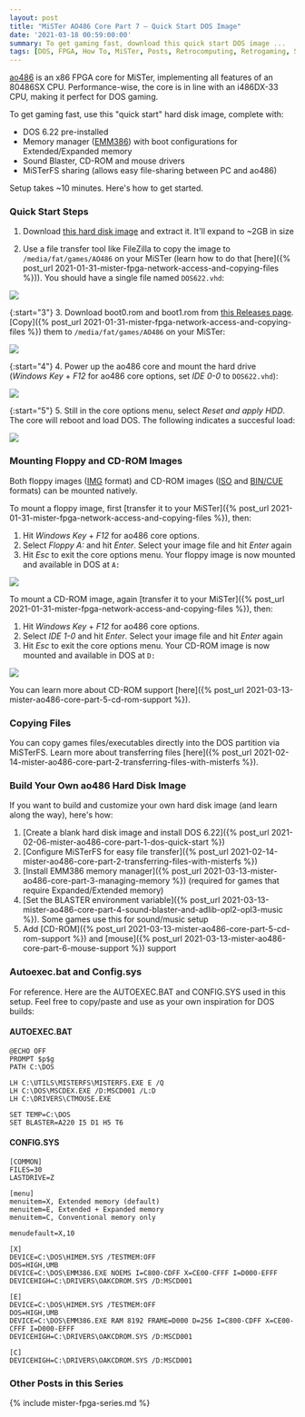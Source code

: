 ```yaml
---
layout: post
title: "MiSTer AO486 Core Part 7 – Quick Start DOS Image"
date: '2021-03-18 00:59:00:00'
summary: To get gaming fast, download this quick start DOS image ...
tags: [DOS, FPGA, How To, MiSTer, Posts, Retrocomputing, Retrogaming, Single-Board Computing]
---
```


<a href="https://github.com/MiSTer-devel/ao486_MiSTer" target="_blank">ao486</a> is an x86 FPGA core for MiSTer, implementing all features of an 80486SX CPU. Performance-wise, the core is in line with an i486DX-33 CPU, making it perfect for DOS gaming.

To get gaming fast, use this "quick start" hard disk image, complete with:

* DOS 6.22 pre-installed
* Memory manager (<a href="https://en.wikipedia.org/wiki/EMM386" target="_blank">EMM386</a>) with boot configurations for Extended/Expanded memory
* Sound Blaster, CD-ROM and mouse drivers
* MiSTerFS sharing (allows easy file-sharing between PC and ao486)

Setup takes ~10 minutes. Here's how to get started.


### Quick Start Steps

1. Download <a href="https://1drv.ms/u/s!AhPM2FpzJ_ovgSdQMvoD_BlPvMJe?e=VVoRq5" target="_blank">this hard disk image</a> and extract it. It'll expand to ~2GB in size

2. Use a file transfer tool like FileZilla to copy the image to <code>/media/fat/games/AO486</code> on your MiSTer (learn how to do that [here]({% post_url 2021-01-31-mister-fpga-network-access-and-copying-files %})). You should have a single file named <code>DOS622.vhd</code>:

![](/img/posts/mister-ao486-dos-quick-start-dos622-copy-vhd-hard-disk-drive-image.png)

{:start="3"}
3. Download boot0.rom and boot1.rom from <a href="https://github.com/MiSTer-devel/ao486_MiSTer/tree/master/releases/bios" target="_blank">this Releases page</a>. [Copy]({% post_url 2021-01-31-mister-fpga-network-access-and-copying-files %}) them to <code>/media/fat/games/AO486</code> on your MiSTer:

![](/img/posts/mister-ao486-dos-quick-start-dos622-copy-boot-roms.png)

{:start="4"}
4. Power up the ao486 core and mount the hard drive  (*Windows Key* + *F12* for ao486 core options, set *IDE 0-0* to <code>DOS622.vhd</code>):

![](/img/posts/mister-ao486-dos-quick-start-dos622-mount-vhd-hard-disk-drive-image.png)

{:start="5"}
5. Still in the core options menu, select *Reset and apply HDD*. The core will reboot and load DOS.  The following indicates a succesful load:

![](/img/posts/mister-ao486-dos-quick-start-first-boot.png)

<!-- TODO: add YouTube video and link here -->


### Mounting Floppy and CD-ROM Images

Both floppy images (<a href="https://en.wikipedia.org/wiki/IMG_(file_format)" target="_blank">IMG</a> format) and CD-ROM images (<a href="https://en.wikipedia.org/wiki/Optical_disc_image" target="_blank">ISO</a> and <a href="https://en.wikipedia.org/wiki/Cue_sheet_(computing)" target="_blank">BIN/CUE</a> formats) can be mounted natively. 

To mount a floppy image, first [transfer it to your MiSTer]({% post_url 2021-01-31-mister-fpga-network-access-and-copying-files %}), then:

1. Hit *Windows Key* + *F12* for ao486 core options.
2. Select *Floppy A:* and hit *Enter*. Select your image file and hit *Enter* again
3. Hit *Esc* to exit the core options menu. Your floppy image is now mounted and available in DOS at <code>A:</code>

![](/img/posts/mister-ao486-dos-quick-start-mount-floppy.png)

To mount a CD-ROM image, again [transfer it to your MiSTer]({% post_url 2021-01-31-mister-fpga-network-access-and-copying-files %}), then:

1. Hit *Windows Key* + *F12* for ao486 core options.
2. Select *IDE 1-0* and hit *Enter*. Select your image file and hit *Enter* again
3. Hit *Esc* to exit the core options menu. Your CD-ROM image is now mounted and available in DOS at <code>D:</code>

![](/img/posts/mister-ao486-dos-quick-start-mount-cd-rom.png)

You can learn more about CD-ROM support [here]({% post_url 2021-03-13-mister-ao486-core-part-5-cd-rom-support %}).


### Copying Files

You can copy games files/executables directly into the DOS partition via MiSTerFS. Learn more about transferring files [here]({% post_url 2021-02-14-mister-ao486-core-part-2-transferring-files-with-misterfs %}).


### Build Your Own ao486 Hard Disk Image

If you want to build and customize your own hard disk image (and learn along the way), here's how:

1. [Create a blank hard disk image and install DOS 6.22]({% post_url 2021-02-06-mister-ao486-core-part-1-dos-quick-start %})
2. [Configure MiSTerFS for easy file transfer]({% post_url 2021-02-14-mister-ao486-core-part-2-transferring-files-with-misterfs %})
3. [Install EMM386 memory manager]({% post_url 2021-03-13-mister-ao486-core-part-3-managing-memory %}) (required for games that require Expanded/Extended memory)
4. [Set the BLASTER environment variable]({% post_url 2021-03-13-mister-ao486-core-part-4-sound-blaster-and-adlib-opl2-opl3-music %}). Some games use this for sound/music setup
5. Add [CD-ROM]({% post_url 2021-03-13-mister-ao486-core-part-5-cd-rom-support %}) and [mouse]({% post_url 2021-03-13-mister-ao486-core-part-6-mouse-support %}) support


### Autoexec.bat and Config.sys

For reference. Here are the AUTOEXEC.BAT and CONFIG.SYS used in this setup. Feel free to copy/paste and use as your own inspiration for DOS builds:

#### AUTOEXEC.BAT

````
@ECHO OFF
PROMPT $p$g
PATH C:\DOS

LH C:\UTILS\MISTERFS\MISTERFS.EXE E /Q
LH C:\DOS\MSCDEX.EXE /D:MSCD001 /L:D
LH C:\DRIVERS\CTMOUSE.EXE

SET TEMP=C:\DOS
SET BLASTER=A220 I5 D1 H5 T6
````

#### CONFIG.SYS

````
[COMMON]
FILES=30
LASTDRIVE=Z

[menu]  
menuitem=X, Extended memory (default)
menuitem=E, Extended + Expanded memory
menuitem=C, Conventional memory only

menudefault=X,10

[X]
DEVICE=C:\DOS\HIMEM.SYS /TESTMEM:OFF
DOS=HIGH,UMB
DEVICE=C:\DOS\EMM386.EXE NOEMS I=C800-CDFF X=CE00-CFFF I=D000-EFFF
DEVICEHIGH=C:\DRIVERS\OAKCDROM.SYS /D:MSCD001

[E]
DEVICE=C:\DOS\HIMEM.SYS /TESTMEM:OFF
DOS=HIGH,UMB
DEVICE=C:\DOS\EMM386.EXE RAM 8192 FRAME=D000 D=256 I=C800-CDFF X=CE00-CFFF I=D000-EFFF
DEVICEHIGH=C:\DRIVERS\OAKCDROM.SYS /D:MSCD001

[C]
DEVICEHIGH=C:\DRIVERS\OAKCDROM.SYS /D:MSCD001
````


### Other Posts in this Series

{% include mister-fpga-series.md %}

